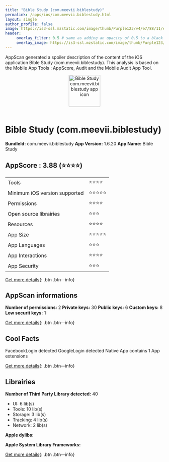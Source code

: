 ```yaml
---
title: "Bible Study (com.meevii.biblestudy)"
permalink: /apps/ios/com.meevii.biblestudy.html
layout: single
author_profile: false
image: https://is3-ssl.mzstatic.com/image/thumb/Purple123/v4/e7/88/11/e7881111-7280-de16-58e3-01b2f0198edb/AppIcon-0-0-1x_U007emarketing-0-0-0-6-0-85-220.png/512x512bb.jpg
header: 
     overlay_filter: 0.5 # same as adding an opacity of 0.5 to a black background
     overlay_image: https://is3-ssl.mzstatic.com/image/thumb/Purple123/v4/e7/88/11/e7881111-7280-de16-58e3-01b2f0198edb/AppIcon-0-0-1x_U007emarketing-0-0-0-6-0-85-220.png/512x512bb.jpg
---
```

AppScan generated a spoiler description of the content of the iOS application Bible Study (com.meevii.biblestudy). This analysis is based on the Mobile App Tools : AppScore, Audit and the Mobile Audit App Tool.

  
  
<div style="text-align: center;"><img src="https://is3-ssl.mzstatic.com/image/thumb/Purple123/v4/e7/88/11/e7881111-7280-de16-58e3-01b2f0198edb/AppIcon-0-0-1x_U007emarketing-0-0-0-6-0-85-220.png/512x512bb.jpg" width="100" height="100" alt="Bible Study com.meevii.biblestudy app icon"></div></br>
  
# Bible Study (com.meevii.biblestudy)

**BundleId:** com.meevii.biblestudy
**App Version:** 1.6.20
**App Name:** Bible Study


## AppScore : 3.88 (⭐️⭐️⭐️⭐️) 

<table>
<tr><td> Tools </td><td> ⭐️⭐️⭐️⭐️ </td></tr>
<tr><td> Minimum iOS version supported </td><td> ⭐️⭐️⭐️⭐️⭐️ </td></tr>
<tr><td> Permissions </td><td> ⭐️⭐️⭐️⭐️ </td></tr>
<tr><td> Open source librairies </td><td> ⭐️⭐️⭐️ </td></tr>
<tr><td> Resources </td><td> ⭐️⭐️⭐️⭐️ </td></tr>
<tr><td> App Size </td><td> ⭐️⭐️⭐️⭐️⭐️ </td></tr>
<tr><td> App Languages </td><td> ⭐️⭐️⭐️ </td></tr>
<tr><td> App Interactions </td><td> ⭐️⭐️⭐️⭐️ </td></tr>
<tr><td> App Security </td><td> ⭐️⭐️⭐️ </td></tr>
</table>

[Get more details](/pricing.html){: .btn .btn--info}  
  
## AppScan informations 

**Number of permissions:** 2
**Private keys:** 30
**Public keys:** 6
**Custom keys:** 8
**Low securit keys:** 1
  
[Get more details](/pricing.html){: .btn .btn--info}

## Cool Facts

FacebookLogin detected
GoogleLogin detected
Native App
contains 1 App extensions
  
[Get more details](/pricing.html){: .btn .btn--info}

## Librairies 
**Number of Third Party Library detected:** 40
- UI: 6 lib(s)
- Tools: 10 lib(s)
- Storage: 3 lib(s)
- Tracking: 4 lib(s)
- Network: 2 lib(s)

**Apple dylibs:**


**Apple System Library Frameworks:**


  
[Get more details](/pricing.html){: .btn .btn--info}

